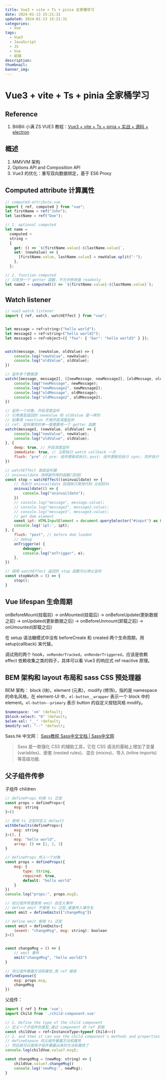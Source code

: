 ```yaml
---
title: Vue3 + vite + Ts + pinia 全家桶学习
date: 2024-01-13 15:21:31
updated: 2024-01-13 15:21:31
categories:
  - Vue
tags:
  - Vue3
  - JavaScript
  - JS
  - Vue
  - 前端
description:
thumbnail:
banner_img:
---
```


# Vue3 + vite + Ts + pinia 全家桶学习

## Reference

1. BiliBili 小满 ZS VUE3 教程：[Vue3 + vite + Ts + pinia + 实战 + 源码 + electron](https://www.bilibili.com/video/BV1dS4y1y7vd/?vd_source=8b588c19ea4cd636da362bae86b1564a)

## 概述

1. MMVVM 架构
2. Options API and Composition API
3. Vue3 的优化：重写双向数据绑定，基于 ES6 Proxy

## Computed attribute 计算属性

```javascript
// computed-attribute.vue
import { ref, computed } from "vue";
let firstName = ref("John");
let lastName = ref("Doe");

// 1. optional computed
let name =
  computed <
  string >
  {
    get: () => `${firstName.value}-${lastName.value}`,
    set: (newValue) => {
      [firstName.value, lastName.value] = newValue.split("-");
    },
  };

// 2. function computed
// 只支持一个 getter 函数，不允许修改值 readonly
let name2 = computed(() => `${firstName.value}-${lastName.value}`);
```

## Watch listener

```javascript
// vue3 watch listener
import { ref, watch, watchEffect } from "vue";


let message = ref<string>("hello world");
let message2 = ref<string>("hello world2");
let message3 = ref<object>({ "foo": { "bar": "hello world3" } });


watch(message, (newValue, oldValue) => {
    console.log("newValue", newValue);
    console.log("oldValue", oldValue);
})

// 监听多个数据源
watch([message, message2], ([newMessage, newMessage2], [oldMessage, oldMessage2]) => {
    console.log("newMessage", newMessage);
    console.log("newMessage2", newMessage2);
    console.log("oldMessage", oldMessage);
    console.log("oldMessage2", oldMessage2);
})

// 监听一个对象，开启深度监听
// 引用类型返回的 newValue 和 oldValue 是一样的
// 如果用 reactive 不用开启深度监听
// ref: 监听属性的单一值需要用一个 getter 函数
watch(message3, (newValue, oldValue) => {
    console.log("newValue", newValue);
    console.log("oldValue", oldValue);
}, {
    deep: true, // 开启深度监听
    immediate: true, // 立即执行 watch callback 一次
    flush: "pre" // pre: 组件更新前执行，post: 组件更新后执行 sync: 同步执行
})

// watchEffect 高级监听器
// oninvaildate 消除副作用的函数(回调)
const stop = watchEffect((oninvaildate) => {
    // 先执行 oninvaildate 回调执行其他代码 比如防抖
    oninvaildate(() => {
        console.log("oninvaildate");
    })
    // console.log("message", message.value);
    // console.log("message2", message2.value);
    // console.log("message3", message3.value);
    // get dom element
    const ipt: HTMLInputElement = document.querySelector("#input") as HTMLInputElement;
    console.log('ipt:', ipt);
}, {
    flush: "post", // before dom loaded
    // debug
    onTrigger(e) {
        debugger;
        console.log("onTrigger", e);
    },
})

// 调用 watchEffect 返回的 stop 函数可以停止监听
const stopWatch = () => {
    stop();
}

```

## Vue lifespan 生命周期

onBeforeMount(挂载前) -> onMounted(挂载后) -> onBeforeUpdate(更新数据之前) -> onUpdated(更新数据之后) -> onBeforeUnmount(卸载之前) -> onUmounted(卸载之后)

在 setup 语法糖模式中没有 beforeCreate 和 created 两个生命周期，用 setup(callback) 来代替。

调试用的两个 hook，`onRenderTracked`，`onRenderTriggered`，应该是依赖 effect 依赖收集之类的钩子，具体可以看 Vue3 的响应式 ref reactive 原理。

## BEM 架构和 layout 布局和 sass CSS 预处理器

BEM 架构： block (块)，element (元素)，modify (修饰)，指的是 namespace 的命名风格，在 element-UI 中，`el-button__wrapper` 表示一个 block 中的 element。`el-button--primary` 表示 button 的自定义按钮风格 modify。

```sass
$namespace: 'xm' !default;
$block-select: "0" !default;
$elem-sel: "__" !default;
$modify-sel: "--" !default;
```

Sass.hk 中文网： [Sass教程 Sass中文文档 | Sass中文网](https://sass.hk/docs/)

> Sass 是一款强化 CSS 的辅助工具，它在 CSS 语法的基础上增加了变量 (variables)、嵌套 (nested rules)、混合 (mixins)、导入 (inline imports) 等高级功能.

## 父子组件传参

子组件 children

```javascript
// defineProps 利用 ts 泛型
const props = defineProps<{
    msg: string
}>()

// 使用 ts 泛型时定义 default
withDefaults(defineProps<{
    msg: string
}>(), {
    msg: "hello world",
    array: () => [1, 2, 3]
}

// defineProps 传入一个对象
const props = defineProps({
    msg: {
        type: String,
        required: true,
        default: "hello world"
    }
})
console.log("props:", props.msg);

// 给父组件传值使用 emit 自定义事件
// define emit 不使用 ts 泛型,直接传入事件名
const emit = defineEmits(["changeMsg"])

// define emit 使用 ts 泛型
const emit = defineEmits<{
    (event: "changeMsg", msg: string): boolean
}>()


const changeMsg = () => {
    // emit 事件
    emit("changeMsg", "hello world2")
}

// 向父组件暴露方法和属性,用 ref 接收
defineExpose({
    msg: props.msg,
    changeMsg
})

```

父组件：

```javascript
import { ref } from 'vue';
import Child from './child-component.vue'

// 1. Define the type of the child component
// 定义一个子组件的类型,通过 component 的 ref 获取
const childVue = ref<InstanceType<typeof Child>>()
// 2. and then it can use the child component's methods and properties which are exposed by defineExpose
// defineExpose 向父组件暴露方法和属性
// 然后就可以使用子组件暴露出来的方法和属性了
console.log(childVue.value?.msg);

const changeMsg = (newMsg: string) => {
    childVue.value?.changeMsg()
    console.log('newMsg:', newMsg);
}
```
